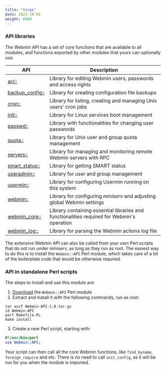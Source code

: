 ```yaml
---
title: "Usage"
date: 2023-10-01
weight: 6000
---
```


### API libraries
The Webmin API has a set of core functions that are available to all modules, and functions exported by other modules that yours can optionally use.

| API | Description |
|-----|-------------|
| [acl::](/docs/development/api/module/acl/) | Library for editing Webmin users, passwords and access rights |
| [backup_config::](/docs/development/api/module/backup-config/) | Library for creating configuration file backups |
| [cron::](/docs/development/api/module/cron/) | Library for listing, creating and managing Unix users' cron jobs |
| [init::](/docs/development/api/module/init/) | Library for Linux services boot management |
| [passwd::](/docs/development/api/module/passwd/) | Library with functionalities for changing user passwords |
| [quota::](/docs/development/api/module/quota/) | Library for Unix user and group quota management |
| [servers::](/docs/development/api/module/servers/) | Library for managing and monitoring remote Webmin servers with RPC |
| [smart_status::](/docs/development/api/module/smart-status/) | Library for getting SMART status |
| [useradmin::](/docs/development/api/module/useradmin/) | Library for user and group management |
| [usermin::](/docs/development/api/module/usermin/) | Library for configuring Usermin running on this system |
| [webmin::](/docs/development/api/module/webmin/) | Library for configuring _miniserv_ and adjusting global Webmin settings |
| [webmin_core::](/docs/development/api/module/webmin-core/) | Library containing essential libraries and functionalities required for Webmin's operation |
| [webmin_log::](/docs/development/api/module/webmin-log/) | Library for parsing the Webmin actions log file |

The extensive Webmin API can also be called from your own Perl scripts that do not run under miniserv, as long as they run as root. The easiest way to do this is to install the `Webmin::API` Perl module, which takes care of a lot of the boilerplate code that would be otherwise required.

### API in standalone Perl scripts
The steps to install and use this module are:

1. [Download](https://www.webmin.com/Webmin-API-1.0.tar.gz) the `Webmin::API` Perl module
2. Extract and install it with the following commands, run as _root_:
```text
tar xvzf Webmin-API-1.0.tar.gz
cd Webmin-API
perl Makefile.PL
make install
```
3. Create a new Perl script, starting with:

```perl
#!/usr/bin/perl
use Webmin::API;
```

Your script can then call all the core Webmin functions, like `find_byname`, `foreign_require` and etc. There is no need to call `init_config`, as it will be run for you when the module is imported.
